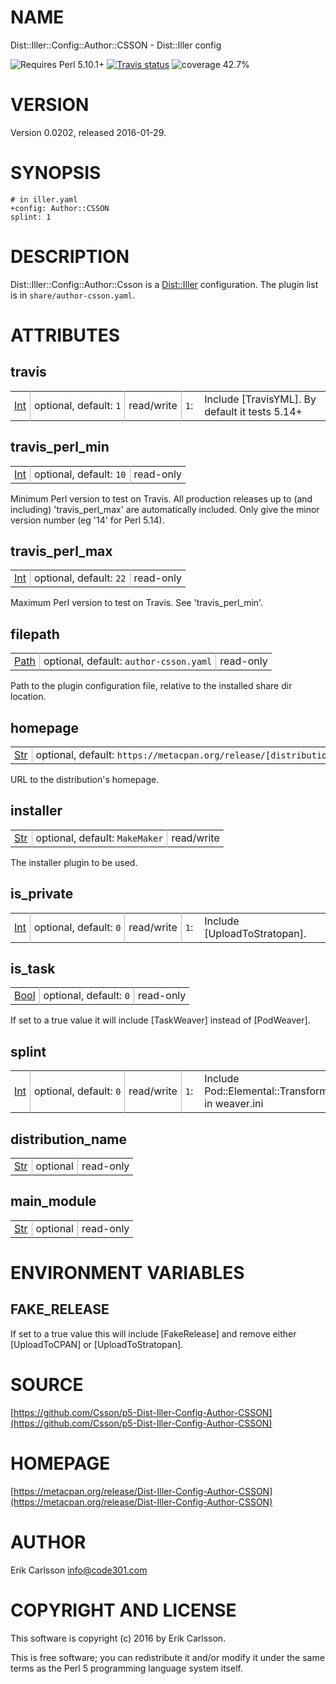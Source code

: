 # NAME

Dist::Iller::Config::Author::CSSON - Dist::Iller config

![Requires Perl 5.10.1+](https://img.shields.io/badge/perl-5.10.1+-brightgreen.svg) [![Travis status](https://api.travis-ci.org/Csson/p5-Dist-Iller-Config-Author-CSSON.svg?branch=master)](https://travis-ci.org/Csson/p5-Dist-Iller-Config-Author-CSSON) ![coverage 42.7%](https://img.shields.io/badge/coverage-42.7%-red.svg)

# VERSION

Version 0.0202, released 2016-01-29.

# SYNOPSIS

    # in iller.yaml
    +config: Author::CSSON
    splint: 1

# DESCRIPTION

Dist::Iller::Config::Author::Csson is a [Dist::Iller](https://metacpan.org/pod/Dist::Iller) configuration. The plugin list is in `share/author-csson.yaml`.

# ATTRIBUTES

## travis

<table cellpadding="0" cellspacing="0">
<tr>
    <td style="padding-right: 6px; padding-left: 6px; border-right: 1px solid #b8b8b8; white-space: nowrap;"><a href="https://metacpan.org/pod/Types::Standard#Int">Int</a></td>
    <td style="padding-right: 6px; padding-left: 6px; border-right: 1px solid #b8b8b8; white-space: nowrap;">optional, default: <code>1</code></td>
    <td style="padding-right: 6px; padding-left: 6px; border-right: 1px solid #b8b8b8; white-space: nowrap;">read/write</td>
    <td style="text-align: right; padding-right: 6px; padding-left: 6px;"><code>1</code>:</td>
    <td style="padding-left: 12px;">Include [TravisYML]. By default it tests 5.14+</td>
</tr>
</table>

<p></p>

## travis\_perl\_min

<table cellpadding="0" cellspacing="0">
<tr>
    <td style="padding-right: 6px; padding-left: 6px; border-right: 1px solid #b8b8b8; white-space: nowrap;"><a href="https://metacpan.org/pod/Types::Standard#Int">Int</a></td>
    <td style="padding-right: 6px; padding-left: 6px; border-right: 1px solid #b8b8b8; white-space: nowrap;">optional, default: <code>10</code></td>
    <td style="padding-left: 6px; padding-right: 6px; white-space: nowrap;">read-only</td>
</tr>
</table>

<p>Minimum Perl version to test on Travis. All production releases up to (and including) 'travis_perl_max' are automatically included. Only give the minor version number (eg '14' for Perl 5.14).</p>

## travis\_perl\_max

<table cellpadding="0" cellspacing="0">
<tr>
    <td style="padding-right: 6px; padding-left: 6px; border-right: 1px solid #b8b8b8; white-space: nowrap;"><a href="https://metacpan.org/pod/Types::Standard#Int">Int</a></td>
    <td style="padding-right: 6px; padding-left: 6px; border-right: 1px solid #b8b8b8; white-space: nowrap;">optional, default: <code>22</code></td>
    <td style="padding-left: 6px; padding-right: 6px; white-space: nowrap;">read-only</td>
</tr>
</table>

<p>Maximum Perl version to test on Travis. See 'travis_perl_min'.</p>

## filepath

<table cellpadding="0" cellspacing="0">
<tr>
    <td style="padding-right: 6px; padding-left: 6px; border-right: 1px solid #b8b8b8; white-space: nowrap;"><a href="https://metacpan.org/pod/Types::Path::Tiny#Path">Path</a></td>
    <td style="padding-right: 6px; padding-left: 6px; border-right: 1px solid #b8b8b8; white-space: nowrap;">optional, default: <code>author-csson.yaml</code></td>
    <td style="padding-left: 6px; padding-right: 6px; white-space: nowrap;">read-only</td>
</tr>
</table>

<p>Path to the plugin configuration file, relative to the installed share dir location.</p>

## homepage

<table cellpadding="0" cellspacing="0">
<tr>
    <td style="padding-right: 6px; padding-left: 6px; border-right: 1px solid #b8b8b8; white-space: nowrap;"><a href="https://metacpan.org/pod/Types::Standard#Str">Str</a></td>
    <td style="padding-right: 6px; padding-left: 6px; border-right: 1px solid #b8b8b8; white-space: nowrap;">optional, default: <code>https://metacpan.org/release/[distribution_name]</code></td>
    <td style="padding-left: 6px; padding-right: 6px; white-space: nowrap;">read/write</td>
</tr>
</table>

<p>URL to the distribution's homepage.</p>

## installer

<table cellpadding="0" cellspacing="0">
<tr>
    <td style="padding-right: 6px; padding-left: 6px; border-right: 1px solid #b8b8b8; white-space: nowrap;"><a href="https://metacpan.org/pod/Types::Standard#Str">Str</a></td>
    <td style="padding-right: 6px; padding-left: 6px; border-right: 1px solid #b8b8b8; white-space: nowrap;">optional, default: <code>MakeMaker</code></td>
    <td style="padding-left: 6px; padding-right: 6px; white-space: nowrap;">read/write</td>
</tr>
</table>

<p>The installer plugin to be used.</p>

## is\_private

<table cellpadding="0" cellspacing="0">
<tr>
    <td style="padding-right: 6px; padding-left: 6px; border-right: 1px solid #b8b8b8; white-space: nowrap;"><a href="https://metacpan.org/pod/Types::Standard#Int">Int</a></td>
    <td style="padding-right: 6px; padding-left: 6px; border-right: 1px solid #b8b8b8; white-space: nowrap;">optional, default: <code>0</code></td>
    <td style="padding-right: 6px; padding-left: 6px; border-right: 1px solid #b8b8b8; white-space: nowrap;">read/write</td>
    <td style="text-align: right; padding-right: 6px; padding-left: 6px;"><code>1</code>:</td>
    <td style="padding-left: 12px;">Include [UploadToStratopan].</td>
</tr>
</table>

<p></p>

## is\_task

<table cellpadding="0" cellspacing="0">
<tr>
    <td style="padding-right: 6px; padding-left: 6px; border-right: 1px solid #b8b8b8; white-space: nowrap;"><a href="https://metacpan.org/pod/Types::Standard#Bool">Bool</a></td>
    <td style="padding-right: 6px; padding-left: 6px; border-right: 1px solid #b8b8b8; white-space: nowrap;">optional, default: <code>0</code></td>
    <td style="padding-left: 6px; padding-right: 6px; white-space: nowrap;">read-only</td>
</tr>
</table>

<p>If set to a true value it will include [TaskWeaver] instead of [PodWeaver].</p>

## splint

<table cellpadding="0" cellspacing="0">
<tr>
    <td style="padding-right: 6px; padding-left: 6px; border-right: 1px solid #b8b8b8; white-space: nowrap;"><a href="https://metacpan.org/pod/Types::Standard#Int">Int</a></td>
    <td style="padding-right: 6px; padding-left: 6px; border-right: 1px solid #b8b8b8; white-space: nowrap;">optional, default: <code>0</code></td>
    <td style="padding-right: 6px; padding-left: 6px; border-right: 1px solid #b8b8b8; white-space: nowrap;">read/write</td>
    <td style="text-align: right; padding-right: 6px; padding-left: 6px;"><code>1</code>:</td>
    <td style="padding-left: 12px;">Include Pod::Elemental::Transformer::Splint in weaver.ini</td>
</tr>
</table>

<p></p>

## distribution\_name

<table cellpadding="0" cellspacing="0">
<tr>
    <td style="padding-right: 6px; padding-left: 6px; border-right: 1px solid #b8b8b8; white-space: nowrap;"><a href="https://metacpan.org/pod/Types::Standard#Str">Str</a></td>
    <td style="padding-right: 6px; padding-left: 6px; border-right: 1px solid #b8b8b8; white-space: nowrap;">optional</td>
    <td style="padding-left: 6px; padding-right: 6px; white-space: nowrap;">read-only</td>
</tr>
</table>

<p></p>

## main\_module

<table cellpadding="0" cellspacing="0">
<tr>
    <td style="padding-right: 6px; padding-left: 6px; border-right: 1px solid #b8b8b8; white-space: nowrap;"><a href="https://metacpan.org/pod/Types::Standard#Str">Str</a></td>
    <td style="padding-right: 6px; padding-left: 6px; border-right: 1px solid #b8b8b8; white-space: nowrap;">optional</td>
    <td style="padding-left: 6px; padding-right: 6px; white-space: nowrap;">read-only</td>
</tr>
</table>

<p></p>

# ENVIRONMENT VARIABLES

## FAKE\_RELEASE

If set to a true value this will include \[FakeRelease\] and remove either \[UploadToCPAN\] or \[UploadToStratopan\].

# SOURCE

[https://github.com/Csson/p5-Dist-Iller-Config-Author-CSSON](https://github.com/Csson/p5-Dist-Iller-Config-Author-CSSON)

# HOMEPAGE

[https://metacpan.org/release/Dist-Iller-Config-Author-CSSON](https://metacpan.org/release/Dist-Iller-Config-Author-CSSON)

# AUTHOR

Erik Carlsson <info@code301.com>

# COPYRIGHT AND LICENSE

This software is copyright (c) 2016 by Erik Carlsson.

This is free software; you can redistribute it and/or modify it under
the same terms as the Perl 5 programming language system itself.

